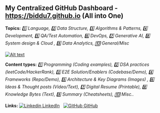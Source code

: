 ## My Centralized GitHub Dashboard - https://biddu7.github.io (All into One)
**Topics:** *:one: Language, :two: Data Structure, :three: Algorithms & Patterns, :four: Development, :five: QA/Test Automation, :six: DevOps, :seven: Generative AI, :eight: System design & Cloud , :nine: Data Analytics, :keycap_ten: General/Misc*

[![Alt text](https://github.com/biddu7/biddu7/assets/27678248/e1c83a00-1c06-4f38-9514-cb3ae355ee10 "Click me")](https://biddu7.github.io)

**Content types:** *:one: Programming (Coding examples), :two: DSA practices (leetCode/HackerRank), :three: E2E Solution/Enablers (Codebase/Demo), :four: Frameworks (Repo/Demo), :five: Architecture & Key Diagrams (Images) , :six: Ideas & Thought posts (Video/Text), :seven: Digital Resume (Printable), :eight: Knowledge Bytes (Text), :nine: Summary (Cheatsheets), :keycap_ten: Misc..*

**Links:**
[![Linkedin](https://i.stack.imgur.com/gVE0j.png) LinkedIn](https://www.linkedin.com/in/joydeep-basu-4a760763/)
&nbsp;
[![GitHub](https://i.stack.imgur.com/tskMh.png) GitHub](https://biddu7.github.io)
